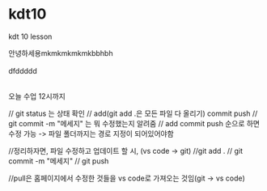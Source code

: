 # kdt10

kdt 10 lesson

안녕하세용mkmkmkmkmkbbhbh<br>
<br>dfddddd

<br>오늘 수업 12시까지

// git status 는 상태 확인
// add(git add .은 모든 파일 다 올리기) commit push
// git commit -m "메세지" 는 뭐 수정했는지 알려줌
// add commit push 순으로 하면 수정 가능 -> 파일 폴더까지는 경로 지정이 되어있어야함

//정리하자면, 파일 수정하고 업데이트 할 시, (vs code -> git)
//git add .
// git commit -m "메세지"
// git push

//pull은 홈페이지에서 수정한 것들을 vs code로 가져오는 것임(git -> vs code)

